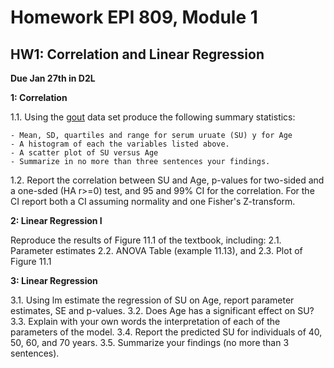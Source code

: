# Homework EPI 809, Module 1

## HW1: Correlation and Linear Regression

**Due Jan 27th in D2L**

**1: Correlation**

  1.1. Using the [gout](https://github.com/gdlc/EPI809/blob/master/gout.txt) data set produce the following summary statistics:

    - Mean, SD, quartiles and range for serum uruate (SU) y for Age
    - A histogram of each the variables listed above.
    - A scatter plot of SU versus Age
    - Summarize in no more than three sentences your findings.
   
  1.2. Report the correlation between SU and Age, p-values for two-sided and a one-sded (HA r>=0) test, and 95 and 99% CI for the correlation. For the CI report both a CI assuming normality and one Fisher's Z-transform.

**2: Linear Regression I**

Reproduce the results of Figure 11.1 of the textbook, including:
  2.1. Parameter estimates
  2.2. ANOVA Table (example 11.13), and
  2.3. Plot of Figure 11.1
 
**3: Linear Regression**

  3.1. Using lm estimate the regression of SU on Age, report parameter estimates, SE and p-values.
  3.2. Does Age has a significant effect on SU?
  3.3. Explain with your own words the interpretation of each of the parameters of the model.
  3.4. Report the predicted SU for individuals of 40, 50, 60, and 70 years.
  3.5. Summarize your findings (no more than 3 sentences).
